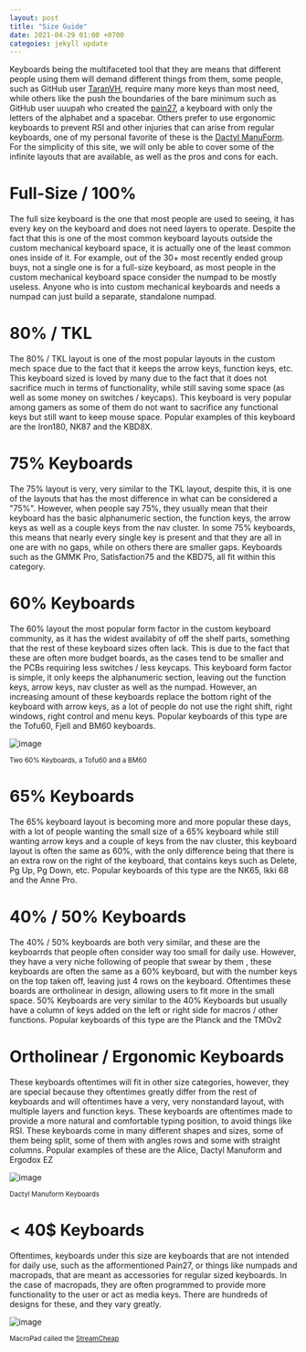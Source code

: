 ```yaml
---
layout: post
title: "Size Guide"
date: 2021-04-29 01:00 +0700
categoies: jekyll update
---
```


Keyboards being the multifaceted tool that they are means that different people using them will demand different things from them, some people, such as GitHub user [TaranVH](https://github.com/TaranVH/2nd-keyboard), require many more keys than most need, while others like the push the boundaries of the bare minimum such as GitHub user uuupah who created the [pain27](https://github.com/uuupah/pain27), a keyboard with only the letters of the alphabet and a spacebar. Others prefer to use ergonomic keyboards to prevent RSI and other injuries that can arise from regular keyboards, one of my personal favorite of these is the [Dactyl ManuForm](https://github.com/abstracthat/dactyl-manuform). For the simplicity of this site, we will only be able to cover some of the infinite layouts that are available, as well as the pros and cons for each.

# Full-Size / 100%

The full size keyboard is the one that most people are used to seeing, it has every key on the keyboard and does not need layers to operate. Despite the fact that this is one of the most common keyboard layouts outside the custom mechanical keyboard space, it is actually one of the least common ones inside of it. For example, out of the 30+ most recently ended group buys, not a single one is for a full-size keyboard, as most people in the custom mechanical keyboard space consider the numpad to be mostly useless. Anyone who is into custom mechanical keyboards and needs a numpad can just build a separate, standalone numpad.

# 80% / TKL

The 80% / TKL layout is one of the most popular layouts in the custom mech space due to the fact that it keeps the arrow keys, function keys, etc. This keyboard sized is loved by many due to the fact that it does not sacrifice much in terms of functionality, while still saving some space (as well as some money on switches / keycaps). This keyboard is very popular among gamers as some of them do not want to sacrifice any functional keys but still want to keep mouse space. Popular examples of this keyboard are the Iron180, NK87 and the KBD8X.

# 75% Keyboards

The 75% layout is very, very similar to the TKL layout, despite this, it is one of the layouts that has the most difference in what can be considered a "75%". However, when people say 75%, they usually mean that their keyboard has the basic alphanumeric section, the function keys, the arrow keys as well as a couple keys from the nav cluster. In some 75% keyboards, this means that nearly every single key is present and that they are all in one are with no gaps, while on others there are smaller gaps. Keyboards such as the GMMK Pro, Satisfaction75 and the KBD75, all fit within this category.

# 60% Keyboards

The 60% layout the most popular form factor in the custom keyboard community, as it has the widest availabity of off the shelf parts, something that the rest of these keyboard sizes often lack. This is due to the fact that these are often more budget boards, as the cases tend to be smaller and the PCBs requiring less switches / less keycaps. This keyboard form factor is simple, it only keeps the alphanumeric section, leaving out the function keys, arrow keys, nav cluster as well as the numpad. However, an increasing amount of these keyboards replace the bottom right of the keyboard with arrow keys, as a lot of people do not use the right shift, right windows, right control and menu keys. Popular keyboards of this type are the Tofu60, Fjell and BM60 keyboards.

![image](/assets/img/twokeyboards.png)

<sub>Two 60% Keyboards, a Tofu60 and a BM60</sub>

# 65% Keyboards

The 65% keyboard layout is becoming more and more popular these days, with a lot of people wanting the small size of a 65% keyboard while still wanting arrow keys and a couple of keys from the nav cluster, this keyboard layout is often the same as 60%, with the only difference being that there is an extra row on the right of the keyboard, that contains keys such as Delete, Pg Up, Pg Down, etc. Popular keyboards of this type are the NK65, Ikki 68 and the Anne Pro.

# 40% / 50% Keyboards

The 40% / 50% keyboards are both very similar, and these are the keyboarrds that people often consider way too small for daily use. However, they have a very niche following of people that swear by them , these keyboards are often the same as a 60% keyboard, but with the number keys on the top taken off, leaving just 4 rows on the keyboard. Oftentimes these boards are ortholinear in design, allowing users to fit more in the small space. 50% Keyboards are very similar to the 40% Keyboards but usually have a column of keys added on the left or right side for macros / other functions. Popular keyboards of this type are the Planck and the TMOv2

# Ortholinear / Ergonomic Keyboards

These keyboards oftentimes will fit in other size categories, however, they are special because they oftentimes greatly differ from the rest of keyboards and will oftentimes have a very, very nonstandard layout, with multiple layers and function keys. These keyboards are oftentimes made to provide a more natural and comfortable typing position, to avoid things like RSI. These keyboards come in many different shapes and sizes, some of them being split, some of them with angles rows and some with straight columns. Popular examples of these are the Alice, Dactyl Manuform and Ergodox EZ

![image](/assets/img/dactyl.png)

<sub>Dactyl Manuform Keyboards</sub>

# < 40$ Keyboards
Oftentimes, keyboards under this size are keyboards that are not intended for daily use, such as the afformentioned Pain27, or things like numpads and macropads, that are meant as accessories for regular sized keyboards. In the case of macropads, they are often programmed to provide more functionality to the user or act as media keys. There are hundreds of designs for these, and they vary greatly.

![image](/assets/img/macropad.png)

<sub>MacroPad called the [StreamCheap](https://www.partsnotincluded.com/diy-stream-deck-mini-macro-keyboard/)</sub>